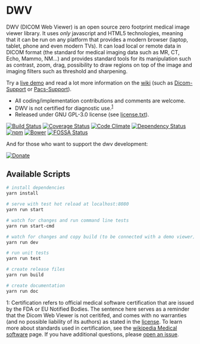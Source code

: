DWV
===

DWV (DICOM Web Viewer) is an open source zero footprint medical image viewer library. It uses _only_ javascript and HTML5 technologies, meaning that it can be run on any platform that provides a modern browser (laptop, tablet, phone and even modern TVs). It can load local or remote data in DICOM format (the standard for medical imaging data such as MR, CT, Echo, Mammo, NM...) and  provides standard tools for its manipulation such as contrast, zoom, drag, possibility to draw regions on top of the image and imaging filters such as threshold and sharpening.

Try a [live demo](https://ivmartel.github.io/dwv/) and read a lot more information on the [wiki](https://github.com/ivmartel/dwv/wiki) (such as [Dicom-Support](https://github.com/ivmartel/dwv/wiki/Dicom-Support) or [Pacs-Support](https://github.com/ivmartel/dwv/wiki/Pacs-Support)).

 - All coding/implementation contributions and comments are welcome.
 - DWV is not certified for diagnostic use.<sup>[1](#footnote1)</sup> 
 - Released under GNU GPL-3.0 license (see [license.txt](license.txt)).

[![Build Status](https://travis-ci.org/ivmartel/dwv.svg?branch=master)](https://travis-ci.org/ivmartel/dwv) [![Coverage Status](https://img.shields.io/coveralls/ivmartel/dwv.svg)](https://coveralls.io/r/ivmartel/dwv?branch=master) [![Code Climate](https://codeclimate.com/github/ivmartel/dwv.svg)](https://codeclimate.com/github/ivmartel/dwv) [![Dependency Status](https://david-dm.org/ivmartel/dwv.svg)](https://david-dm.org/ivmartel/dwv) [![npm](https://img.shields.io/npm/v/dwv.svg)](https://www.npmjs.com/package/dwv) [![Bower](https://img.shields.io/bower/v/dwv.svg)](https://libraries.io/bower/dwv)
[![FOSSA Status](https://app.fossa.io/api/projects/git%2Bgithub.com%2Fivmartel%2Fdwv.svg?type=shield)](https://app.fossa.io/projects/git%2Bgithub.com%2Fivmartel%2Fdwv?ref=badge_shield)

And for those who want to support the dwv development:

[![Donate](https://img.shields.io/badge/Donate-PayPal-green.svg)](https://www.paypal.com/cgi-bin/webscr?cmd=_donations&business=VQWYY8ZS75H3E&currency_code=EUR&bn=PP%2dDonationsBF%3abtn_donateCC_LG%2egif%3aNonHosted)

## Available Scripts

``` bash
# install dependencies
yarn install

# serve with test hot reload at localhost:8080
yarn run start

# watch for changes and run command line tests
yarn run start-cmd

# watch for changes and copy build (to be connected with a demo viewer)
yarn run dev

# run unit tests
yarn run test

# create release files
yarn run build

# create documentation
yarn run doc
```

<a name="footnote1">1</a>: Certification refers to official medical software certification that are issued by the FDA or EU Notified Bodies. The sentence here serves as a reminder that the Dicom Web Viewer is not ceritifed, and comes with no warranties (and no possible liability of its authors) as stated in the [license](license.txt). To learn more about standards used in certification, see the [wikipedia Medical software](https://en.wikipedia.org/wiki/Medical_software) page. If you have additional questions, please [open an issue](https://www.github.com/ivmartel/dwv/issues).
